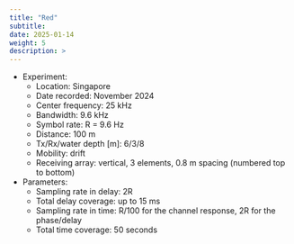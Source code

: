 ```yaml
---
title: "Red"
subtitle: 
date: 2025-01-14
weight: 5
description: >
---
```


* Experiment:
  * Location: Singapore
  * Date recorded: November 2024
  * Center frequency: 25 kHz
  * Bandwidth: 9.6 kHz
  * Symbol rate: R = 9.6 Hz
  * Distance: 100 m
  * Tx/Rx/water depth [m]: 6/3/8
  * Mobility: drift
  * Receiving array: vertical, 3 elements, 0.8 m spacing (numbered top to bottom)
* Parameters:
  * Sampling rate in delay: 2R
  * Total delay coverage: up to 15 ms
  * Sampling rate in time: R/100 for the channel response, 2R for the phase/delay
  * Total time coverage: 50 seconds

